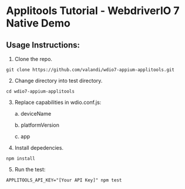 # Applitools Tutorial - WebdriverIO 7 Native Demo

## Usage Instructions:

1. Clone the repo. 

```git clone https://github.com/valandi/wdio7-appium-applitools.git```

2. Change directory into test directory. 

```cd wdio7-appium-applitools```

3. Replace capabilities in wdio.conf.js: 

    a. deviceName

    b. platformVersion

    c. app

4. Install depedencies.

```npm install```

5. Run the test: 

```APPLITOOLS_API_KEY="[Your API Key]" npm test```


